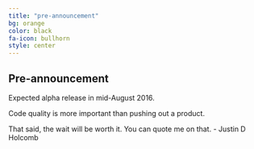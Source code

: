 ```yaml
---
title: "pre-announcement"
bg: orange
color: black
fa-icon: bullhorn
style: center
---
```


Pre-announcement
----

Expected alpha release in mid-August 2016.

Code quality is more important than pushing out a product.

That said, the wait will be worth it. You can quote me on that. - Justin D Holcomb
